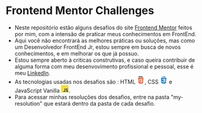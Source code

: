 # Frontend Mentor Challenges

- Neste repositório estão alguns desafios do site [Frontend Mentor](https://www.frontendmentor.io/challenges) feitos por mim, com a intensão de praticar meus conhecimentos em FrontEnd.
- Aqui você não encontrará as melhores práticas ou soluções, mas como um Desenvolvedor FrontEnd Jr, estou sempre em busca de novos conhecimentos, e em melhorar os que já possuo.
- Estou sempre aberto à criticas construtivas, e caso queira contribuir de alguma forma com meu desenvovimento profissional e pessoal, esse é meu [LinkedIn](https://www.linkedin.com/in/hiago-ramalho/).
- As tecnologias usadas nos desafios são : HTML <img src="https://raw.githubusercontent.com/devicons/devicon/master/icons/html5/html5-original-wordmark.svg" width="20" />, CSS <img src="https://raw.githubusercontent.com/devicons/devicon/master/icons/css3/css3-plain-wordmark.svg" width="20" /> e JavaScript Vanilla <img src="https://raw.githubusercontent.com/devicons/devicon/master/icons/javascript/javascript-original.svg" width="20" />.
- Para acessar minhas resoluções dos desafios, entre na pasta "my-resolution" que estará dentro da pasta de cada desafio.
 
